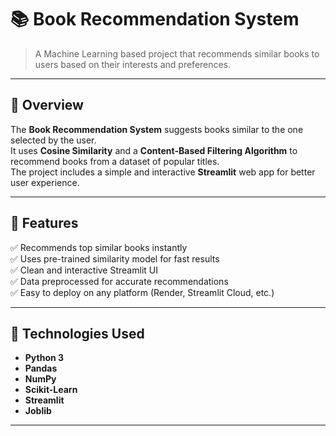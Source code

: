 # 📚 Book Recommendation System  

> A Machine Learning based project that recommends similar books to users based on their interests and preferences.  

---

## 🧠 Overview  
The **Book Recommendation System** suggests books similar to the one selected by the user.  
It uses **Cosine Similarity** and a **Content-Based Filtering Algorithm** to recommend books from a dataset of popular titles.  
The project includes a simple and interactive **Streamlit** web app for better user experience.  

---

## 🚀 Features  
✅ Recommends top similar books instantly  
✅ Uses pre-trained similarity model for fast results  
✅ Clean and interactive Streamlit UI  
✅ Data preprocessed for accurate recommendations  
✅ Easy to deploy on any platform (Render, Streamlit Cloud, etc.)

---

## 🧩 Technologies Used  
- **Python 3**  
- **Pandas**  
- **NumPy**  
- **Scikit-Learn**  
- **Streamlit**  
- **Joblib**

---
